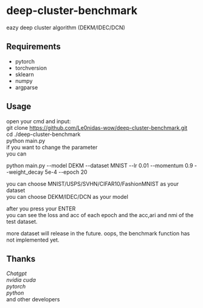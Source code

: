 # deep-cluster-benchmarkeazy deep cluster algorithm (DEKM/IDEC/DCN)## Requirements + pytorch+ torchversion+ sklearn+ numpy+ argparse## Usageopen your cmd and input:  git clone https://github.com/Le0nidas-wow/deep-cluster-benchmark.git  cd ./deep-cluster-benchmark  python main.py  if you want to change the parameter  you can     python main.py --model DEKM --dataset MNIST --lr 0.01 --momentum 0.9 --weight_decay 5e-4 --epoch 20    you can choose MNIST/USPS/SVHN/CIFAR10/FashionMNIST as your dataset  you can choose DEKM/IDEC/DCN as your model    after you press your ENTER  you can see the loss and acc of each epoch and the acc,ari and nmi of the test dataset.    more dataset will release in the future.oops, the benchmark function has not implemented yet.## Thanks*Chatgpt*  *nvidia cuda*  *pytorch*  *python*  and other developers  